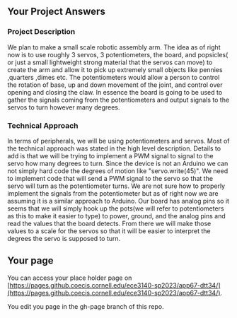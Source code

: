 ## Your Project Answers

### Project Description

We plan to make a small scale robotic assembly arm. The idea as of right now is to use roughly 3 servos, 3 potentiometers, the board, and popsicles( or just a small lightweight strong material that the servos can move) to create the arm and allow it to pick up extremely small objects like pennies ,quarters ,dimes etc. The potentiometers would allow a person to control the rotation of base, up and down movement of the joint, and control over opening and closing the claw. In essence the board is going to be used to gather the signals coming from the potentiometers and output signals to the servos to turn however many degrees.
### Technical Approach

In terms of peripherals, we will be using potentiometers and servos. Most of the technical approach was stated in the high level description. Details to add is that we will be trying to implement a PWM signal to signal to the servo how many degrees to turn. Since the device is not an Arduino we can not simply hard code the degrees of motion like "servo.write(45)". We need to implement code that will send a PWM signal to the servo so that the servo will turn as the potentiometer turns. We are not sure how to properly implement the signals from the potentiometer but as of right now we are assuming it is a similar approach to Arduino. Our board has analog pins so it seems that we will simply hook up the pots(we will refer to potentiometers as this to make it easier to type) to power, ground, and the analog pins and read the values that the board detects. From there we will make those values to a scale for the servos so that it will be easier to interpret the degrees the servo is supposed to turn. 
## Your page
You can access your place holder page on [https://pages.github.coecis.cornell.edu/ece3140-sp2023/app67-dtt34/](https://pages.github.coecis.cornell.edu/ece3140-sp2023/app67-dtt34/).

You edit you page in the gh-page branch of this repo.